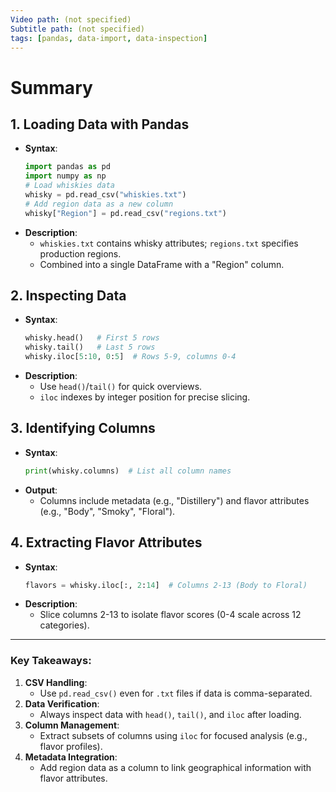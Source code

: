 ```yaml
---
Video path: (not specified)  
Subtitle path: (not specified)  
tags: [pandas, data-import, data-inspection]  
---
```


# Summary

## 1. **Loading Data with Pandas**  
   - **Syntax**:  
     ```python  
     import pandas as pd  
     import numpy as np  
     # Load whiskies data  
     whisky = pd.read_csv("whiskies.txt")  
     # Add region data as a new column  
     whisky["Region"] = pd.read_csv("regions.txt")  
     ```  
   - **Description**:  
     - `whiskies.txt` contains whisky attributes; `regions.txt` specifies production regions.  
     - Combined into a single DataFrame with a "Region" column.  

## 2. **Inspecting Data**  
   - **Syntax**:  
     ```python  
     whisky.head()   # First 5 rows  
     whisky.tail()   # Last 5 rows  
     whisky.iloc[5:10, 0:5]  # Rows 5-9, columns 0-4  
     ```  
   - **Description**:  
     - Use `head()`/`tail()` for quick overviews.  
     - `iloc` indexes by integer position for precise slicing.  

## 3. **Identifying Columns**  
   - **Syntax**:  
     ```python  
     print(whisky.columns)  # List all column names  
     ```  
   - **Output**:  
     - Columns include metadata (e.g., "Distillery") and flavor attributes (e.g., "Body", "Smoky", "Floral").  

## 4. **Extracting Flavor Attributes**  
   - **Syntax**:  
     ```python  
     flavors = whisky.iloc[:, 2:14]  # Columns 2-13 (Body to Floral)  
     ```  
   - **Description**:  
     - Slice columns 2-13 to isolate flavor scores (0-4 scale across 12 categories).  

---

### Key Takeaways:  
1. **CSV Handling**:  
   - Use `pd.read_csv()` even for `.txt` files if data is comma-separated.  
2. **Data Verification**:  
   - Always inspect data with `head()`, `tail()`, and `iloc` after loading.  
3. **Column Management**:  
   - Extract subsets of columns using `iloc` for focused analysis (e.g., flavor profiles).  
4. **Metadata Integration**:  
   - Add region data as a column to link geographical information with flavor attributes.  